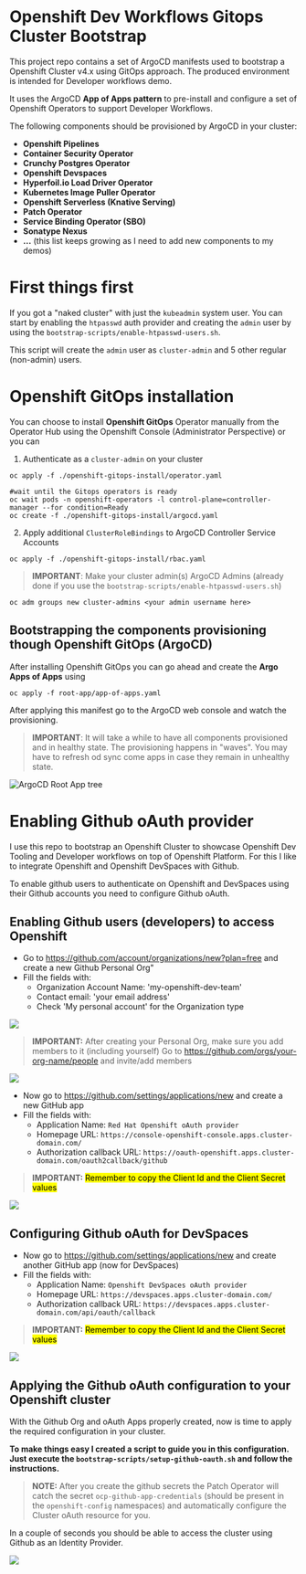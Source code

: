 # Openshift Dev Workflows Gitops Cluster Bootstrap

This project repo contains a set of ArgoCD manifests used to bootstrap a Openshift Cluster v4.x using GitOps approach. The produced environment is intended for Developer workflows demo.

It uses the ArgoCD **App of Apps pattern** to pre-install and configure a set of Openshift Operators to support Developer Workflows.

The following components should be provisioned by ArgoCD in your cluster:

 * **Openshift Pipelines**
 * **Container Security Operator**
 * **Crunchy Postgres Operator**
 * **Openshift Devspaces**
 * **Hyperfoil.io Load Driver Operator**
 * **Kubernetes Image Puller Operator**
 * **Openshift Serverless (Knative Serving)**
 * **Patch Operator**
 * **Service Binding Operator (SBO)**
 * **Sonatype Nexus**
 * **...** (this list keeps growing as I need to add new components to my demos)

# First things first
If you got a "naked cluster" with just the `kubeadmin` system user. You can start by enabling the `htpasswd` auth provider and creating the `admin` user by using the `bootstrap-scripts/enable-htpasswd-users.sh`. 

This script will create the `admin` user as `cluster-admin` and 5 other regular (non-admin) users.

# Openshift GitOps installation
You can choose to install **Openshift GitOps** Operator manually from the Operator Hub using the Openshift Console (Administrator Perspective) or you can

 1. Authenticate as a `cluster-admin` on your cluster

```shell
oc apply -f ./openshift-gitops-install/operator.yaml

#wait until the Gitops operators is ready
oc wait pods -n openshift-operators -l control-plane=controller-manager --for condition=Ready
oc create -f ./openshift-gitops-install/argocd.yaml
```

 2. Apply additional `ClusterRoleBindings` to ArgoCD Controller Service Accounts

```shell
oc apply -f ./openshift-gitops-install/rbac.yaml
```

> **IMPORTANT**: Make your cluster admin(s) ArgoCD Admins (already done if you use the `bootstrap-scripts/enable-htpasswd-users.sh`)
```shell
oc adm groups new cluster-admins <your admin username here>
```

## Bootstrapping the components provisioning though Openshift GitOps (ArgoCD)
After installing Openshift GitOps you can go ahead and create the **Argo Apps of Apps** using

```shell
oc apply -f root-app/app-of-apps.yaml
```

After applying this manifest go to the ArgoCD web console and watch the provisioning.
> **IMPORTANT**: It will take a while to have all components provisioned and in healthy state. The provisioning happens in "waves". You may have to refresh od sync come apps in case they remain in unhealthy state.

![ArgoCD Root App tree](./docs/images/ArgoCD-root-app-tree.png)

# Enabling Github oAuth provider
I use this repo to bootstrap an Openshift Cluster to showcase Openshift Dev Tooling and Developer workflows on top of Openshift Platform.
For this I like to integrate Openshift and Openshift DevSpaces with Github. 

To enable github users to authenticate on Openshift and DevSpaces using their Github accounts you need to configure Github oAuth. 

## Enabling Github users (developers) to access Openshift

 * Go to https://github.com/account/organizations/new?plan=free and create a new Github Personal Org"
 * Fill the fields with:
   * Organization Account Name: 'my-openshift-dev-team'
   * Contact email: 'your email address'
   * Check  'My personal account' for the Organization type

![](./docs/images/new-gb-personal-org.png)

> **IMPORTANT:** After creating your Personal Org, make sure you add members to it (including yourself)
> Go to https://github.com/orgs/your-org-name/people and invite/add members

![](./docs/images/gb-org-members.png)

 * Now go to https://github.com/settings/applications/new and create a new GitHub app
 * Fill the fields with:
   * Application Name: `Red Hat Openshift oAuth provider`
   * Homepage URL: `https://console-openshift-console.apps.cluster-domain.com/`
   * Authorization callback URL: `https://oauth-openshift.apps.cluster-domain.com/oauth2callback/github`

> **IMPORTANT:** <mark>Remember to copy the Client Id and the Client Secret values</mark>

![](./docs/images/new-gb-ocp-oauth-app.png)

## Configuring Github oAuth for DevSpaces

 * Now go to https://github.com/settings/applications/new and create another GitHub app (now for DevSpaces)
 * Fill the fields with:
   * Application Name: `Openshift DevSpaces oAuth provider`
   * Homepage URL: `https://devspaces.apps.cluster-domain.com/`
   * Authorization callback URL: `https://devspaces.apps.cluster-domain.com/api/oauth/callback`

> **IMPORTANT:** <mark>Remember to copy the Client Id and the Client Secret values</mark>

![](./docs/images/new-gb-devspaces-oauth-app.png)

## Applying the Github oAuth configuration to your Openshift cluster

With the Github Org and oAuth Apps properly created, now is time to apply the required configuration in your cluster. 

**To make things easy I created a script to guide you in this configuration. Just execute the `bootstrap-scripts/setup-github-oauth.sh` and follow the instructions.**

> **NOTE:** After you create the github secrets the Patch Operator will catch the secret `ocp-github-app-credentials` (should be present in the `openshift-config` namespaces) and automatically configure the Cluster oAuth resource for you. 

In a couple of seconds you should be able to access the cluster using Github as an Identity Provider.

![](./docs/images/gb-oauth-openshift-console.png)
